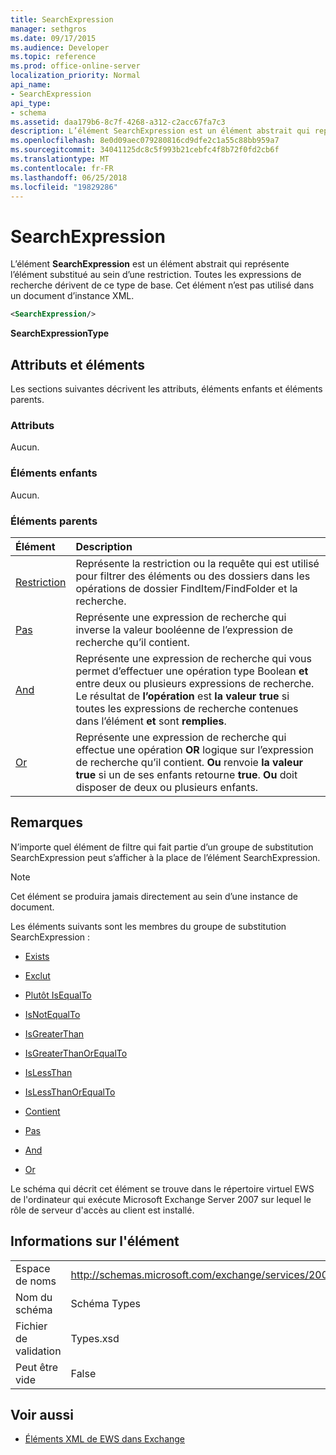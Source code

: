 ```yaml
---
title: SearchExpression
manager: sethgros
ms.date: 09/17/2015
ms.audience: Developer
ms.topic: reference
ms.prod: office-online-server
localization_priority: Normal
api_name:
- SearchExpression
api_type:
- schema
ms.assetid: daa179b6-8c7f-4268-a312-c2acc67fa7c3
description: L’élément SearchExpression est un élément abstrait qui représente l’élément substitué au sein d’une restriction. Toutes les expressions de recherche dérivent de ce type de base. Cet élément n’est pas utilisé dans un document d’instance XML.
ms.openlocfilehash: 8e0d09aec079280816cd9dfe2c1a55c88bb959a7
ms.sourcegitcommit: 34041125dc8c5f993b21cebfc4f8b72f0fd2cb6f
ms.translationtype: MT
ms.contentlocale: fr-FR
ms.lasthandoff: 06/25/2018
ms.locfileid: "19829286"
---
```

# <a name="searchexpression"></a>SearchExpression

L’élément **SearchExpression** est un élément abstrait qui représente l’élément substitué au sein d’une restriction. Toutes les expressions de recherche dérivent de ce type de base. Cet élément n’est pas utilisé dans un document d’instance XML. 
  
```xml
<SearchExpression/>
```

 **SearchExpressionType**
## <a name="attributes-and-elements"></a>Attributs et éléments

Les sections suivantes décrivent les attributs, éléments enfants et éléments parents.
  
### <a name="attributes"></a>Attributs

Aucun.
  
### <a name="child-elements"></a>Éléments enfants

Aucun.
  
### <a name="parent-elements"></a>Éléments parents

|**Élément**|**Description**|
|:-----|:-----|
|[Restriction](restriction.md) <br/> |Représente la restriction ou la requête qui est utilisé pour filtrer des éléments ou des dossiers dans les opérations de dossier FindItem/FindFolder et la recherche.  <br/> |
|[Pas](not.md) <br/> |Représente une expression de recherche qui inverse la valeur booléenne de l’expression de recherche qu’il contient.  <br/> |
|[And](and.md) <br/> |Représente une expression de recherche qui vous permet d’effectuer une opération type Boolean **et** entre deux ou plusieurs expressions de recherche. Le résultat de **l’opération** est **la valeur true** si toutes les expressions de recherche contenues dans l’élément **et** sont **remplies**.  <br/> |
|[Or](or.md) <br/> |Représente une expression de recherche qui effectue une opération **OR** logique sur l’expression de recherche qu’il contient. **Ou** renvoie **la valeur true** si un de ses enfants retourne **true**. **Ou** doit disposer de deux ou plusieurs enfants.  <br/> |
   
## <a name="remarks"></a>Remarques

N’importe quel élément de filtre qui fait partie d’un groupe de substitution SearchExpression peut s’afficher à la place de l’élément SearchExpression.
  
> [!NOTE]
> Cet élément se produira jamais directement au sein d’une instance de document. 
  
Les éléments suivants sont les membres du groupe de substitution SearchExpression :
  
- [Exists](exists.md)
    
- [Exclut](excludes.md)
    
- [Plutôt IsEqualTo](isequalto.md)
    
- [IsNotEqualTo](isnotequalto.md)
    
- [IsGreaterThan](isgreaterthan.md)
    
- [IsGreaterThanOrEqualTo](isgreaterthanorequalto.md)
    
- [IsLessThan](islessthan.md)
    
- [IsLessThanOrEqualTo](islessthanorequalto.md)
    
- [Contient](contains.md)
    
- [Pas](not.md)
    
- [And](and.md)
    
- [Or](or.md)
    
Le schéma qui décrit cet élément se trouve dans le répertoire virtuel EWS de l'ordinateur qui exécute Microsoft Exchange Server 2007 sur lequel le rôle de serveur d'accès au client est installé.
  
## <a name="element-information"></a>Informations sur l'élément

|||
|:-----|:-----|
|Espace de noms  <br/> |http://schemas.microsoft.com/exchange/services/2006/types  <br/> |
|Nom du schéma  <br/> |Schéma Types  <br/> |
|Fichier de validation  <br/> |Types.xsd  <br/> |
|Peut être vide  <br/> |False  <br/> |
   
## <a name="see-also"></a>Voir aussi



- [Éléments XML de EWS dans Exchange](ews-xml-elements-in-exchange.md)

